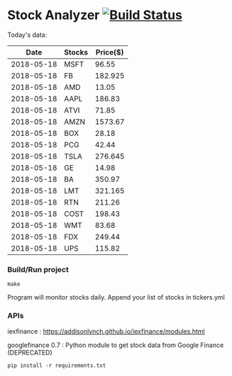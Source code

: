 # Stock Analyzer [![Build Status](https://travis-ci.org/ogoyal/StockAnalyzer.svg?branch=master)](https://travis-ci.org/ogoyal/StockAnalyzer)

Today's data:

| Date| Stocks| Price($) | 
| --- | --- | ---  | 
| 2018-05-18| MSFT| 96.55 | 
| 2018-05-18| FB| 182.925 | 
| 2018-05-18| AMD| 13.05 | 
| 2018-05-18| AAPL| 186.83 | 
| 2018-05-18| ATVI| 71.85 | 
| 2018-05-18| AMZN| 1573.67 | 
| 2018-05-18| BOX| 28.18 | 
| 2018-05-18| PCG| 42.44 | 
| 2018-05-18| TSLA| 276.645 | 
| 2018-05-18| GE| 14.98 | 
| 2018-05-18| BA| 350.97 | 
| 2018-05-18| LMT| 321.165 | 
| 2018-05-18| RTN| 211.26 | 
| 2018-05-18| COST| 198.43 | 
| 2018-05-18| WMT| 83.68 | 
| 2018-05-18| FDX| 249.44 | 
| 2018-05-18| UPS| 115.82 | 

### Build/Run project

```
make
```

Program will monitor stocks daily. Append your list of stocks in tickers.yml

### APIs
iexfinance : https://addisonlynch.github.io/iexfinance/modules.html

googlefinance 0.7 : Python module to get stock data from Google Finance (DEPRECATED)

```
pip install -r requirements.txt
```
